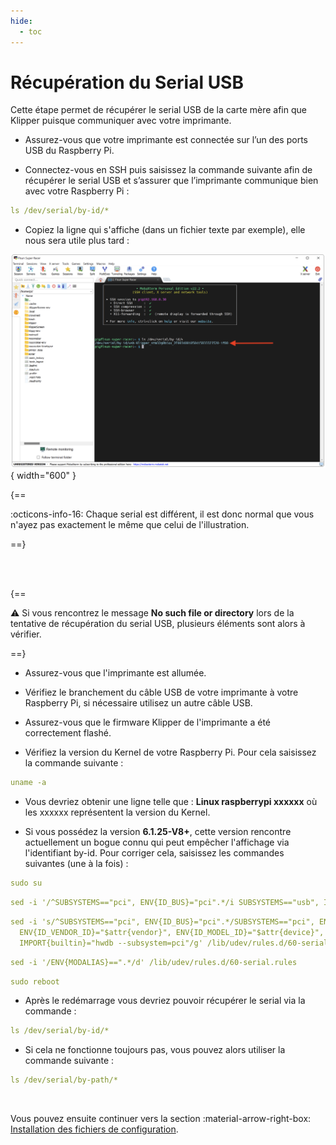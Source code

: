 ```yaml
---
hide:
  - toc
---
```


# Récupération du Serial USB

Cette étape permet de récupérer le serial USB de la carte mère afin que Klipper puisque communiquer avec votre imprimante.


- Assurez-vous que votre imprimante est connectée sur l’un des ports USB du Raspberry Pi.

- Connectez-vous en SSH puis saisissez la commande suivante afin de récupérer le serial USB et s’assurer que l’imprimante communique bien avec votre Raspberry Pi :

``` yaml
ls /dev/serial/by-id/*
```

- Copiez la ligne qui s'affiche (dans un fichier texte par exemple), elle nous sera utile plus tard :

![Serial](../assets/img/configurations/serial.png){ width="600" }

{==

:octicons-info-16: Chaque serial est différent, il est donc normal que vous n'ayez pas exactement le même que celui de l'illustration.

==}

<br />

<br />

{==

:warning: Si vous rencontrez le message **No such file or directory** lors de la tentative de récupération du serial USB, plusieurs éléments sont alors à vérifier.

==}

- Assurez-vous que l'imprimante est allumée.

- Vérifiez le branchement du câble USB de votre imprimante à votre Raspberry Pi, si nécessaire utilisez un autre câble USB.

- Assurez-vous que le firmware Klipper de l'imprimante a été correctement flashé.

- Vérifiez la version du Kernel de votre Raspberry Pi. Pour cela saisissez la commande suivante :

``` yaml
uname -a
```

- Vous devriez obtenir une ligne telle que : **Linux raspberrypi xxxxxx** où les xxxxxx représentent la version du Kernel.

- Si vous possédez la version **6.1.25-V8+**, cette version rencontre actuellement un bogue connu qui peut empêcher l'affichage via l'identifiant by-id. Pour corriger cela, saisissez les commandes suivantes (une à la fois) :

``` yaml
sudo su
```

``` yaml
sed -i '/^SUBSYSTEMS=="pci", ENV{ID_BUS}="pci".*/i SUBSYSTEMS=="usb", IMPORT{builtin}="usb_id", IMPORT{builtin}="hwdb --subsystem=usb"' /lib/udev/rules.d/60-serial.rules
```

``` yaml
sed -i 's/^SUBSYSTEMS=="pci", ENV{ID_BUS}="pci".*/SUBSYSTEMS=="pci", ENV{ID_BUS}=="", ENV{ID_BUS}="pci", \\\
  ENV{ID_VENDOR_ID}="$attr{vendor}", ENV{ID_MODEL_ID}="$attr{device}", \\\
  IMPORT{builtin}="hwdb --subsystem=pci"/g' /lib/udev/rules.d/60-serial.rules
```

``` yaml
sed -i '/ENV{MODALIAS}==".*/d' /lib/udev/rules.d/60-serial.rules
```

``` yaml
sudo reboot
```

- Après le redémarrage vous devriez pouvoir récupérer le serial via la commande :

``` yaml
ls /dev/serial/by-id/*
```

- Si cela ne fonctionne toujours pas, vous pouvez alors utiliser la commande suivante :

``` yaml
ls /dev/serial/by-path/*
```

<br />

Vous pouvez ensuite continuer vers la section :material-arrow-right-box: [Installation des fichiers de configuration](../configurations/fichiers-de-configuration.md).
